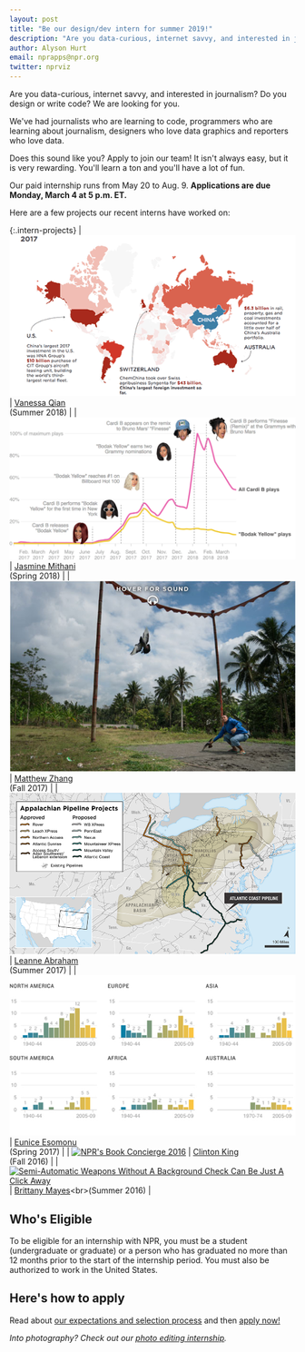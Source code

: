 ```yaml
---
layout: post
title: "Be our design/dev intern for summer 2019!"
description: "Are you data-curious, internet savvy, and interested in journalism? Do you draw, design, or write code? We are looking for you."
author: Alyson Hurt
email: nprapps@npr.org
twitter: nprviz
---
```


Are you data-curious, internet savvy, and interested in journalism? Do you design or write code? We are looking for you.

We've had journalists who are learning to code, programmers who are learning about journalism, designers who love data graphics and reporters who love data.

Does this sound like you? Apply to join our team! It isn't always easy, but it is very rewarding. You'll learn a ton and you'll have a lot of fun.

Our paid internship runs from May 20 to Aug. 9. **Applications are due Monday, March 4 at 5 p.m. ET.**

Here are a few projects our recent interns have worked on:

{:.intern-projects}
| [![China Unbound: What An Emboldened China Means For The World](/img/posts/intern-china.png)](https://www.npr.org/2018/10/02/653312942/china-unbound-what-an-emboldened-china-means-for-the-world) | [Vanessa Qian](https://twitter.com/qian_v)<br>(Summer 2018) |
| [![The Business Of Being Cardi B](/img/intern-app-charti-b.png)](https://www.npr.org/sections/therecord/2018/04/05/599592959/the-business-of-being-cardi-b) | [Jasmine Mithani](https://twitter.com/jazzmyth)<br>(Spring 2018) |
| [![The Pigeon Racers Of Indonesia](/img/posts/intern-app-hoversound.jpg)](https://www.npr.org/sections/parallels/2017/11/03/561560174/the-pigeon-racers-of-indonesia) | [Matthew Zhang](https://twitter.com/_mazhang)<br>(Fall 2017) |
| [![Natural Gas Building Boom Fuels Climate Worries, Enrages Landowners](/img/posts/intern-app-pipeline.png)](http://www.npr.org/2017/07/17/536708576/natural-gas-building-boom-fuels-climate-worries-enrages-landowners) | [Leanne Abraham](https://twitter.com/LeanneFaybraham)<br>(Summer 2017) |
| [![Find Out What New Viruses Are Emerging In Your Backyard](/img/posts/intern-pandemics.jpg)](http://www.npr.org/sections/goatsandsoda/2017/02/07/512634375/map-find-out-what-new-viruses-are-emerging-in-your-backyard) | [Eunice Esomonu](https://twitter.com/3u_nice)<br>(Spring 2017) |
| [![NPR's Book Concierge 2016](/img/posts/intern-book-concierge.jpg)](http://apps.npr.org/best-books-2016/) | [Clinton King](https://twitter.com/clintonjking)<br>(Fall 2016) |
| [![Semi-Automatic Weapons Without A Background Check Can Be Just A Click Away](/img/posts/intern-armslist.png)](http://www.npr.org/sections/alltechconsidered/2016/06/17/482483537/semi-automatic-weapons-without-a-background-check-can-be-just-a-click-away) | [Brittany Mayes](https://twitter.com/BritRenee_)<br>(Summer 2016) |

## Who's Eligible

To be eligible for an internship with NPR, you must be a student (undergraduate or graduate) or a person who has graduated no more than 12 months prior to the start of the internship period. You must also be authorized to work in the United States.

## Here's how to apply

Read about [our expectations and selection process](/2015/10/14/how-to-apply.html) and then [apply now!](https://recruiting.ultipro.com/NAT1011NATPR/JobBoard/fc254a05-d68e-44c0-a2ba-267380d146ba/OpportunityDetail?opportunityId=1c8a60c1-d6e9-4bfe-8e7f-6830ae9692f3)

*Into photography? Check out our [photo editing internship](/2019/02/05/summer-2019-photo-internship.html).*
